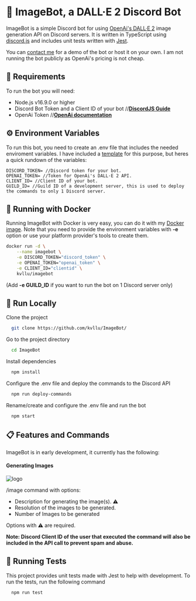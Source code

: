
# 🧠 ImageBot, a DALL·E 2 Discord Bot

ImageBot is a simple Discord bot for using [OpenAi's DALL·E 2](https://openai.com/dall-e-2/) image generation API on Discord servers. It is written in TypeScript using [discord.js](https://discord.js.org/) and includes unit tests written with [Jest](https://jestjs.io/).

You can [contact me](mailto:kalle@perala.dev) for a demo of the bot or host it on your own. I am not running the bot publicly as OpenAi's pricing is not cheap.


## 📝 Requirements

To run the bot you will need:
- Node.js v16.9.0 or higher
- Discord Bot Token and a Client ID of your bot //**[DiscordJS Guide](https://discordjs.guide/preparations/setting-up-a-bot-application.html#creating-your-bot)**  
- OpenAi Token //**[OpenAi documentation](https://beta.openai.com/docs/introduction/overview)**  


## ⚙️ Environment Variables

To run this bot, you need to create an .env file that includes the needed enviroment variables. I have included a [template](https://github.com/kvllu/ImageBot/blob/main/.env_template) for this purpose, but heres a quick rundown of the variables:

    DISCORD_TOKEN= //Discord token for your bot.
    OPENAI_TOKEN= //Token for OpenAi's DALL·E 2 API.
    CLIENT_ID= //Client ID of your bot.
    GUILD_ID= //Guild ID of a development server, this is used to deploy the commands to only 1 Discord server.


## 🐬 Running with Docker

Running ImageBot with Docker is very easy, you can do it with my [Docker image](https://hub.docker.com/r/kvllu/imagebot). Note that you need to provide the environment variables with **-e** option or use your platform provider's tools to create them. 

```bash
docker run -d \
    --name imagebot \
    -e DISCORD_TOKEN="discord_token" \
    -e OPENAI_TOKEN="openai_token" \
    -e CLIENT_ID="clientid" \ 
	kvllu/imagebot
```
(Add **-e GUILD_ID** if you want to run the bot on 1 Discord server only)
## 🚀 Run Locally

Clone the project

```bash
  git clone https://github.com/kvllu/ImageBot/
```

Go to the project directory

```bash
  cd ImageBot
```

Install dependencies

```bash
  npm install
```

Configure the .env file and deploy the commands to the Discord API

```bash
  npm run deploy-commands
```

Rename/create and configure the .env file and run the bot

```bash
  npm start
```


## 📋 Features and Commands

ImageBot is in early development, it currently has the following:

#### Generating Images
![logo](https://i.imgur.com/XVFl4um.png)

/image command with options:
- Description for generating the image(s). ⚠️
- Resolution of the images to be generated.
- Number of Images to be generated

Options with ⚠️ are required.

**Note: Discord Client ID of the user that executed the command will also be included in the API call to prevent spam and abuse.**
## 🧪 Running Tests

This project provides unit tests made with Jest to help with development. To run the tests, run the following command

```bash
  npm run test
```
